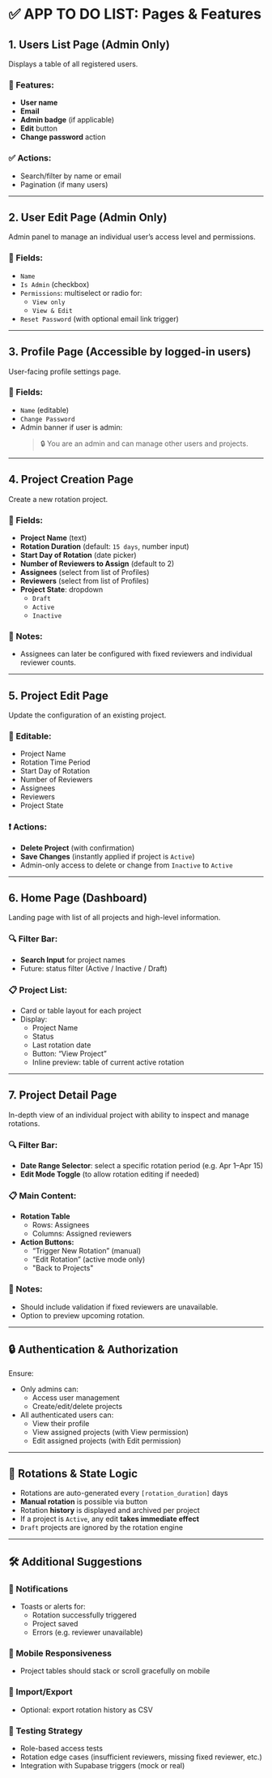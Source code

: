 # ✅ APP TO DO LIST: Pages & Features

## 1. **Users List Page** (Admin Only)

Displays a table of all registered users.

### 🔧 Features:
- **User name**
- **Email**
- **Admin badge** (if applicable)
- **Edit** button
- **Change password** action

### ✅ Actions:
- Search/filter by name or email
- Pagination (if many users)

---

## 2. **User Edit Page** (Admin Only)

Admin panel to manage an individual user’s access level and permissions.

### 🔧 Fields:
- `Name`
- `Is Admin` (checkbox)
- `Permissions`: multiselect or radio for:
  - `View only`
  - `View & Edit`
- `Reset Password` (with optional email link trigger)

---

## 3. **Profile Page** (Accessible by logged-in users)

User-facing profile settings page.

### 🔧 Fields:
- `Name` (editable)
- `Change Password`
- Admin banner if user is admin:
  > 🔒 You are an admin and can manage other users and projects.

---

## 4. **Project Creation Page**

Create a new rotation project.

### 🔧 Fields:
- **Project Name** (text)
- **Rotation Duration** (default: `15 days`, number input)
- **Start Day of Rotation** (date picker)
- **Number of Reviewers to Assign** (default to 2)
- **Assignees** (select from list of Profiles)
- **Reviewers** (select from list of Profiles)
- **Project State**: dropdown
  - `Draft`
  - `Active`
  - `Inactive`

### 🧠 Notes:
- Assignees can later be configured with fixed reviewers and individual reviewer counts.

---

## 5. **Project Edit Page**

Update the configuration of an existing project.

### 🔧 Editable:
- Project Name
- Rotation Time Period
- Start Day of Rotation
- Number of Reviewers
- Assignees
- Reviewers
- Project State

### ❗ Actions:
- **Delete Project** (with confirmation)
- **Save Changes** (instantly applied if project is `Active`)
- Admin-only access to delete or change from `Inactive` to `Active`

---

## 6. **Home Page (Dashboard)**

Landing page with list of all projects and high-level information.

### 🔍 Filter Bar:
- **Search Input** for project names
- Future: status filter (Active / Inactive / Draft)

### 📋 Project List:
- Card or table layout for each project
- Display:
  - Project Name
  - Status
  - Last rotation date
  - Button: “View Project”
  - Inline preview: table of current active rotation

---

## 7. **Project Detail Page**

In-depth view of an individual project with ability to inspect and manage rotations.

### 🔍 Filter Bar:
- **Date Range Selector**: select a specific rotation period (e.g. Apr 1–Apr 15)
- **Edit Mode Toggle** (to allow rotation editing if needed)

### 📋 Main Content:
- **Rotation Table**
  - Rows: Assignees
  - Columns: Assigned reviewers
- **Action Buttons:**
  - “Trigger New Rotation” (manual)
  - “Edit Rotation” (active mode only)
  - "Back to Projects"

### 🧠 Notes:
- Should include validation if fixed reviewers are unavailable.
- Option to preview upcoming rotation.

---

## 🔒 Authentication & Authorization

Ensure:
- Only admins can:
  - Access user management
  - Create/edit/delete projects
- All authenticated users can:
  - View their profile
  - View assigned projects (with View permission)
  - Edit assigned projects (with Edit permission)

---

## 🔁 Rotations & State Logic

- Rotations are auto-generated every `[rotation_duration]` days
- **Manual rotation** is possible via button
- Rotation **history** is displayed and archived per project
- If a project is `Active`, any edit **takes immediate effect**
- `Draft` projects are ignored by the rotation engine

---

## 🛠 Additional Suggestions

### 💬 Notifications
- Toasts or alerts for:
  - Rotation successfully triggered
  - Project saved
  - Errors (e.g. reviewer unavailable)

### 📱 Mobile Responsiveness
- Project tables should stack or scroll gracefully on mobile

### 📂 Import/Export
- Optional: export rotation history as CSV

### 🧪 Testing Strategy
- Role-based access tests
- Rotation edge cases (insufficient reviewers, missing fixed reviewer, etc.)
- Integration with Supabase triggers (mock or real)
